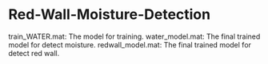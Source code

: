 # Red-Wall-Moisture-Detection

train_WATER.mat: The model for training.
water_model.mat: The final trained model for detect moisture.
redwall_model.mat: The final trained model for detect red wall.
